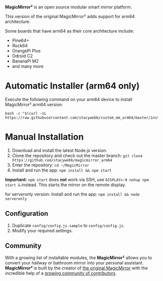 **MagicMirror²** is an open source modular smart mirror platform.

This version of the original MagicMirror² adds support for arm64 architecture.

Some boards that have arm64 as their core architecture include:

- Pine64+
- Rock64
- OrangePi Plus
- Odroid C2
- BananaPi M2
- and many more

# Automatic Installer (arm64 only)

Execute the following command on your arm64 device to install MagicMirror² arm64 version:

```
bash -c "$(curl -sL https://raw.githubusercontent.com/stacywebb/custom_mm_arm64/master/installers/arm64.sh)"
```

# Manual Installation

1. Download and install the latest Node.js version.
2. Clone the repository and check out the master branch: `git clone https://github.com/stacywebb/magicmirror_arm64`
3. Enter the repository: `cd ~/MagicMirror`
4. Install and run the app: `npm install && npm start`

**Important:** `npm start` does **not** work via SSH, use `DISPLAY=:0 nohup npm start &` instead. This starts the mirror on the remote display.

for serveronly version: Install and run the app: `npm install && node serveronly`

## Configuration

1. Duplicate `config/config.js.sample` to `config/config.js`.
2. Modify your required settings.

## Community

With a growing list of installable modules, the **MagicMirror²** allows you to convert your hallway or bathroom mirror into your personal assistant. **MagicMirror²** is built by the creator of [the original MagicMirror](http://michaelteeuw.nl/tagged/magicmirror) with the incredible help of a [growing community of contributors](https://github.com/MichMich/MagicMirror/graphs/contributors).
